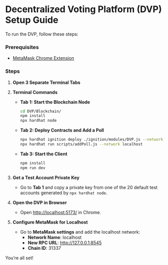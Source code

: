 # Decentralized Voting Platform (DVP) Setup Guide

To run the DVP, follow these steps:

### Prerequisites
- [MetaMask Chrome Extension](https://chrome.google.com/webstore/detail/metamask/)

### Steps

1. **Open 3 Separate Terminal Tabs**
   
2. **Terminal Commands**

    - **Tab 1: Start the Blockchain Node**
      ```bash
      cd DVP/Blockchain/
      npm install
      npx hardhat node
      ```

    - **Tab 2: Deploy Contracts and Add a Poll**
      ```bash
      npx hardhat ignition deploy ./ignition/modules/DVP.js --network localhost
      npx hardhat run scripts/addPoll.js --network localhost
      ```

    - **Tab 3: Start the Client**
      ```bash
      npm install
      npm run dev
      ```

3. **Get a Test Account Private Key**

    - Go to **Tab 1** and copy a private key from one of the 20 default test accounts generated by `npx hardhat node`.

4. **Open the DVP in Browser**
   
    - Open [http://localhost:5173/](http://localhost:5173/) in Chrome.

5. **Configure MetaMask for Localhost**

    - Go to **MetaMask settings** and add the localhost network:
      - **Network Name**: localhost
      - **New RPC URL**: http://127.0.0.1:8545
      - **Chain ID**: 31337

You’re all set!